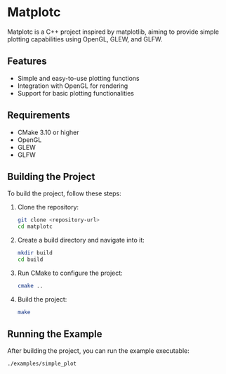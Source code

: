 # Matplotc

Matplotc is a C++ project inspired by matplotlib, aiming to provide simple plotting capabilities using OpenGL, GLEW, and GLFW.

## Features

- Simple and easy-to-use plotting functions
- Integration with OpenGL for rendering
- Support for basic plotting functionalities

## Requirements

- CMake 3.10 or higher
- OpenGL
- GLEW
- GLFW

## Building the Project

To build the project, follow these steps:

1. Clone the repository:
    ```sh
    git clone <repository-url>
    cd matplotc
    ```

2. Create a build directory and navigate into it:
    ```sh
    mkdir build
    cd build
    ```

3. Run CMake to configure the project:
    ```sh
    cmake ..
    ```

4. Build the project:
    ```sh
    make
    ```

## Running the Example

After building the project, you can run the example executable:

```sh
./examples/simple_plot